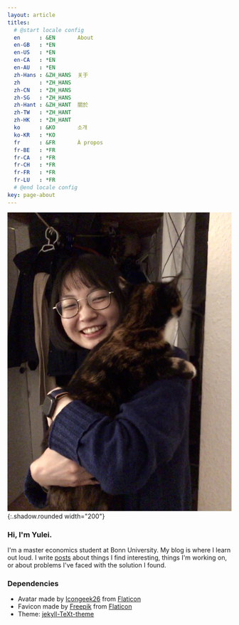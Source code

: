 ```yaml
---
layout: article
titles:
  # @start locale config
  en      : &EN       About
  en-GB   : *EN
  en-US   : *EN
  en-CA   : *EN
  en-AU   : *EN
  zh-Hans : &ZH_HANS  关于
  zh      : *ZH_HANS
  zh-CN   : *ZH_HANS
  zh-SG   : *ZH_HANS
  zh-Hant : &ZH_HANT  關於
  zh-TW   : *ZH_HANT
  zh-HK   : *ZH_HANT
  ko      : &KO       소개
  ko-KR   : *KO
  fr      : &FR       À propos
  fr-BE   : *FR
  fr-CA   : *FR
  fr-CH   : *FR
  fr-FR   : *FR
  fr-LU   : *FR
  # @end locale config
key: page-about
---
```


![about](https://github.com/Yuleii/Yuleii.github.io/raw/master/pictures/plog_pics/2021_january/20210117_3.JPG){:.shadow.rounded width="200"}
### Hi, I'm Yulei.

I'm a master economics student at Bonn University. My blog is where I learn out loud. I write [posts](https://yuleii.github.io/archive.html) about things I find interesting, things I'm working on, or about problems I've faced with the solution I found.


### Dependencies

* Avatar made by [Icongeek26](https://www.flaticon.com/authors/icongeek26) from [Flaticon](www.flaticon.com)  
* Favicon made by [Freepik](https://www.flaticon.com/authors/freepik) from [Flaticon](www.flaticon.com)  
* Theme: [jekyll-TeXt-theme](https://github.com/kitian616/jekyll-TeXt-theme)
